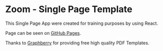# Zoom - Single Page Template

This Single Page App were created for training purposes by using React.

Page can be seen on [GitHub Pages](https://sangsom.github.io/zoom-page/).

Thanks to [Graphberry](https://www.graphberry.com/item/zoom-single-page-template) for providing free high quality PDF Templates.
